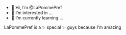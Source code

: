 - 👋 Hi, I’m @LaPommePref
- 👀 I’m interested in ...
- 🌱 I’m currently learning ...

LaPommePref is a ✨ special ✨ guys because I'm amazing
